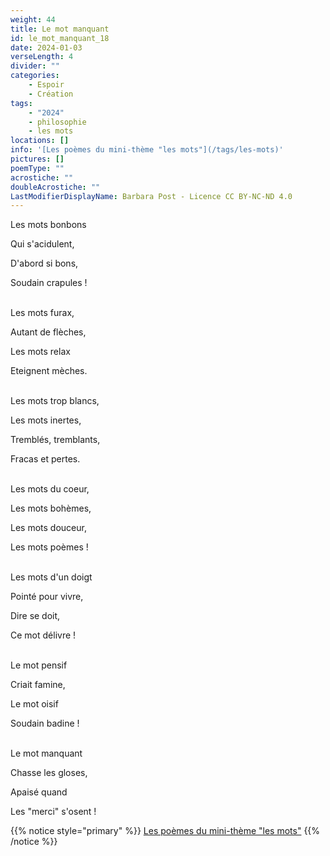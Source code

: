 ```yaml
---
weight: 44
title: Le mot manquant
id: le_mot_manquant_18
date: 2024-01-03
verseLength: 4
divider: ""
categories:
    - Espoir
    - Création
tags:
    - "2024"
    - philosophie
    - les mots
locations: []
info: '[Les poèmes du mini-thème "les mots"](/tags/les-mots)'
pictures: []
poemType: ""
acrostiche: ""
doubleAcrostiche: ""
LastModifierDisplayName: Barbara Post - Licence CC BY-NC-ND 4.0
---
```

Les mots bonbons

Qui s'acidulent,

D'abord si bons,

Soudain crapules !

 \
Les mots furax,

Autant de flèches,

Les mots relax

Eteignent mèches.

 \
Les mots trop blancs,

Les mots inertes,

Tremblés, tremblants,

Fracas et pertes.

 \
Les mots du coeur,

Les mots bohèmes,

Les mots douceur,

Les mots poèmes !

 \
Les mots d'un doigt

Pointé pour vivre,

Dire se doit,

Ce mot délivre !

 \
Le mot pensif

Criait famine,

Le mot oisif

Soudain badine !

 \
Le mot manquant

Chasse les gloses,

Apaisé quand

Les "merci" s'osent !

{{% notice style="primary" %}}
[Les poèmes du mini-thème "les mots"](/tags/les-mots)
{{% /notice %}}